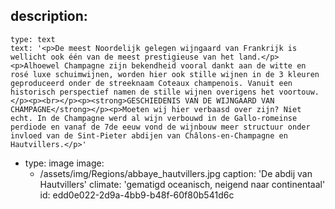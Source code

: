 description:
  -
    type: text
    text: '<p>De meest Noordelijk gelegen wijngaard van Frankrijk is wellicht ook één van de meest prestigieuse van het land.</p><p>Alhoewel Champagne zijn bekendheid vooral dankt aan de witte en rosé luxe schuimwijnen, worden hier ook stille wijnen in de 3 kleuren geproduceerd onder de streeknaam Coteaux champenois. Vanuit een historisch perspectief namen de stille wijnen overigens het voortouw.</p><p><br></p><p><strong>GESCHIEDENIS VAN DE WIJNGAARD VAN CHAMPAGNE</strong></p><p>Moeten wij hier verbaasd over zijn? Niet echt. In de Champagne werd al wijn verbouwd in de Gallo-romeinse perdiode en vanaf de 7de eeuw vond de wijnbouw meer structuur onder invloed van de Sint-Pieter abdijen van Châlons-en-Champagne en Hautvillers.</p>'
  -
    type: image
    image:
      - /assets/img/Regions/abbaye_hautvillers.jpg
    caption: 'De abdij van Hautvillers'
climate: 'gematigd oceanisch, neigend naar continentaal'
id: edd0e022-2d9a-4bb9-b48f-60f80b541d6c
